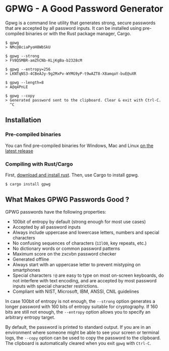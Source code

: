 # GPWG - A Good Password Generator

Gpwg is a command line utility that generates strong, secure passwords that are 
accepted by all password inputs. It can be installed using pre-compiled binaries
or with the Rust package manager, Cargo.

```
$ gpwg
> NMc@8ciaPyoH8WbSkU

$ gpwg --strong
> FV8QSMBR-amZhCNb-KLjKgBa-b2328cM

$ gpwg --entropy=256
> LKNTqNS3-4CBeAJy-9g2MxPv-WYMG9yP-t9wAZT8-X8amqaY-buE@uXR

$ gpwg --length=8
> A@q4PnLE

$ gpwg --copy
> Generated password sent to the clipboard. Clear & exit with Ctrl-C.
  ^C
```

## Installation

### Pre-compiled binaries

You can find pre-compiled binaries for Windows, Mac and Linux [on the latest release](https://github.com/fvdsn/gpwg/releases/tag/v1.2.0)

### Compiling with Rust/Cargo

First, [download and install rust](https://www.rust-lang.org/tools/install). Then, use Cargo to install gpwg.

```
$ cargo install gpwg
```

## What Makes GPWG Passwords Good ?

GPWG passwords have the following properties:

- 100bit of entropy by default (strong enough for most use cases)
- Accepted by all password inputs
- Always include uppercase and lowercase letters, numbers and special characters
- No confusing sequences of characters (`1IlO0`, key repeats, etc.)
- No dictionary words or common password patterns
- Maximum score on the zxcvbn password checker
- Generated offline
- Always start with an uppercase letter to prevent mistyping on smartphones
- Special characters `!@` are easy to type on most on-screen keyboards,
  do not interfere with text encoding, and are accepted by most
  password inputs with special character restrictions.
- Compliant with NIST, Microsoft, IBM, ANSSI, CNIL guidelines

In case 100bit of entropy is not enough, the `--strong` option generates a longer
password with 160 bits of entropy suitable for cryptography. If 160 bits are still 
not enough, the `--entropy` option allows you to specify an arbitrary entropy target.

By default, the password is printed to standard output. If you are in an environment where someone
might be able to see your screen or terminal logs, the `--copy` option can be used to copy the password
to the clipboard. The clipboard is automatically cleared when you exit `gpwg` with `Ctrl-C`.
